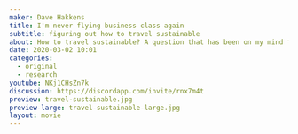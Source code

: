 ```yaml
---
maker: Dave Hakkens
title: I'm never flying business class again
subtitle: figuring out how to travel sustainable
about: How to travel sustainable? A question that has been on my mind for a long time.. Planes, trains, cars I never know what to choose. I went on the longest train trip in the world. 168 hours in the Transberian express train through Russia with grandma's, a hot water machine and an outside temperature of -25 in Siberia. Good time to do some proper thinking to find an answer. I got it and made 3 commitments for the future :)
date: 2020-03-02 10:01
categories:
  - original
  - research
youtube: NKj1CHsZn7k
discussion: https://discordapp.com/invite/rnx7m4t
preview: travel-sustainable.jpg
preview-large: travel-sustainable-large.jpg
layout: movie
---
```

